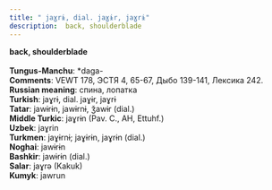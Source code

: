 ```yaml
---
title: " jaɣrɨ, dial. jaɣɨr, jaɣrɨ"
description:  back, shoulderblade
---
```

<p data-pagefind-weight="0.5">
<strong> back, shoulderblade</strong><br><br>
<strong>Tungus-Manchu</strong>:  *daga-<br>
<strong>Comments</strong>:  VEWT 178, ЭСТЯ 4, 65-67, Дыбо 139-141, Лексика 242.<br>
<strong>Russian meaning</strong>:  спина, лопатка<br>
<strong>Turkish</strong>:  jaɣrɨ, dial. jaɣɨr, jaɣrɨ<br>
<strong>Tatar</strong>:  jawɨrɨn, jawɨrnɨ, ǯawɨr (dial.)<br>
<strong>Middle Turkic</strong>:  jaɣrɨn (Pav. C., AH, Ettuhf.)<br>
<strong>Uzbek</strong>:  jaɣrin<br>
<strong>Turkmen</strong>:  jaɣɨrnɨ; jaɣɨrɨn, jaɣrɨn (dial.)<br>
<strong>Noghai</strong>:  jawɨrɨn<br>
<strong>Bashkir</strong>:  jawɨrɨn (dial.)<br>
<strong>Salar</strong>:  jaɣrǝ (Kakuk)<br>
<strong>Kumyk</strong>:  jawrun<br>

</p>
